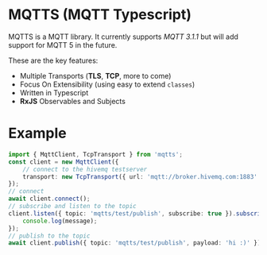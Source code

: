 # MQTTS (MQTT Typescript)

MQTTS is a MQTT library. It currently supports _MQTT 3.1.1_ but will
add support for MQTT 5 in the future.

These are the key features:

-   Multiple Transports (**TLS**, **TCP**, more to come)
-   Focus On Extensibility (using easy to extend `classes`)
-   Written in Typescript
-   **RxJS** Observables and Subjects

# Example

```typescript
import { MqttClient, TcpTransport } from 'mqtts';
const client = new MqttClient({
    // connect to the hivemq testserver
    transport: new TcpTransport({ url: 'mqtt://broker.hivemq.com:1883' }),
});
// connect
await client.connect();
// subscribe and listen to the topic
client.listen({ topic: 'mqtts/test/publish', subscribe: true }).subscribe(message => {
    console.log(message);
});
// publish to the topic
await client.publish({ topic: 'mqtts/test/publish', payload: 'hi :)' });
```
